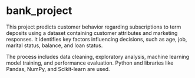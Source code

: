 # bank_project
This project predicts customer behavior regarding subscriptions to term deposits using a dataset containing customer attributes and marketing responses. It identifies key factors influencing decisions, such as age, job, marital status, balance, and loan status.

The process includes data cleaning, exploratory analysis, machine learning model training, and performance evaluation. Python and libraries like Pandas, NumPy, and Scikit-learn are used. 

